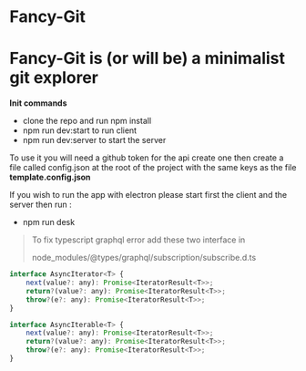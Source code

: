 # Fancy-Git

Fancy-Git is (or will be) a minimalist git explorer
=======================

**Init commands**

* clone the repo and run npm install
* npm run dev:start to run client
* npm run dev:server to start the server

To use it you will need a github token for the api create one then create a file called config.json at the root of the project with the same keys as the file **template.config.json**


If you wish to run the app with electron please start first the client and the server then run :

* npm run desk

>To fix typescript graphql error add these two interface in
>
>node_modules/@types/graphql/subscription/subscribe.d.ts

```javascript
interface AsyncIterator<T> {
    next(value?: any): Promise<IteratorResult<T>>;
    return?(value?: any): Promise<IteratorResult<T>>;
    throw?(e?: any): Promise<IteratorResult<T>>;
}

interface AsyncIterable<T> {
    next(value?: any): Promise<IteratorResult<T>>;
    return?(value?: any): Promise<IteratorResult<T>>;
    throw?(e?: any): Promise<IteratorResult<T>>;
}
```